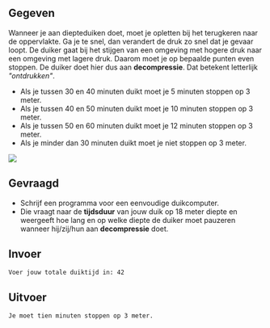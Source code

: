 ## Gegeven
Wanneer je aan diepteduiken doet, moet je opletten bij het terugkeren naar de oppervlakte. Ga je te snel, dan verandert de druk zo snel dat je gevaar loopt. De duiker gaat bij het stijgen van een omgeving met hogere druk naar een omgeving met lagere druk. Daarom moet je op bepaalde punten even stoppen. De duiker doet hier dus aan **decompressie**. Dat betekent letterlijk *"ontdrukken"*. 

*	Als je tussen 30 en 40 minuten duikt moet je 5 minuten stoppen op 3 meter.
*	Als je tussen 40 en 50 minuten duikt moet je 10 minuten stoppen op 3 meter.
*	Als je tussen 50 en 60 minuten duikt moet je 12 minuten stoppen op 3 meter.
*	Als je minder dan 30 minuten duikt moet je niet stoppen op 3 meter.

<img src="https://upload.wikimedia.org/wikipedia/commons/f/f8/Trevor_Jackson_returns_from_SS_Kyogle.jpg"/>

## Gevraagd

* Schrijf een programma voor een eenvoudige duikcomputer. 
* Die vraagt naar de **tijdsduur** van jouw duik op 18 meter diepte en weergeeft hoe lang en op welke diepte de duiker moet pauzeren wanneer hij/zij/hun aan **decompressie** doet. 

## Invoer
```
Voer jouw totale duiktijd in: 42
```

## Uitvoer
```
Je moet tien minuten stoppen op 3 meter. 
```

